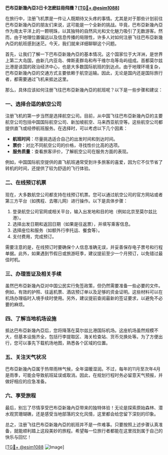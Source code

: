 **巴布亞新幾內亞3日卡怎麽註冊飛機？[[TG💪+ @esim1088](https://t.me/s/esim1088)]**

在旅行中，注册飞机票是一件让人既期待又头疼的事情。尤其是对于那些计划前往巴布亞新幾內亞的朋友们来说，这可能是一个全新的挑战。毕竟，巴布亞新幾內亞作为南太平洋上的一颗明珠，以其独特的自然风光和文化魅力吸引了无数游客。然而，由于地理位置偏远以及信息传播的局限性，许多人对如何注册飞往巴布亞新幾內亞的航班感到迷茫。今天，我们就来详细聊聊这个问题。

首先，让我们了解一下巴布亞新幾內亞的基本情况。这个国家位于大洋洲，是世界上第二大岛国，由新几内亚岛、俾斯麦群岛和布干维尔岛等岛屿组成。首都莫尔兹比港是该国的政治经济中心，也是大多数国际航班的到达点。由于地理环境复杂，巴布亞新幾內亞的交通方式主要依赖于航空运输。因此，无论是国内还是国际旅行者，都需要通过飞机来抵达这里。

那么，具体应该如何注册飞往巴布亞新幾內亞的航班呢？以下是一些步骤和建议：

### **一、选择合适的航空公司**
注册飞机的第一步当然是选择航空公司。目前，从中国飞往巴布亞新幾內亞的主要航空公司包括中国国际航空公司、新加坡航空、马来西亚航空等。这些航空公司都提供直飞或经停航班服务。在选择时，可以考虑以下几个因素：
- **航班时间**：尽量挑选适合自己的出发时间和到达时间。
- **票价**：对比不同航空公司的价格，寻找性价比高的选项。
- **服务质量**：查看旅客评价，了解航空公司在服务方面的表现。

例如，中国国际航空提供的直飞航班通常受到许多旅客的喜爱，因为它不仅节省了转机的时间，还提供了较为舒适的飞行体验。

### **二、在线预订机票**
现在，大多数航空公司都支持在线预订机票。您可以通过航空公司的官方网站或者第三方平台（如携程、去哪儿网）进行操作。以下是具体步骤：
1. 登录航空公司官网或相关平台，输入出发地和目的地（例如北京至莫尔兹比港）。
2. 选择出发日期和返回日期（如果是往返票），并填写乘客信息。
3. 选择座位和服务（如额外行李托运、餐食等）。
4. 支付费用，完成预订。

需要注意的是，在线预订时要确保个人信息准确无误，并妥善保存电子票号和行程单据。此外，如果遇到节假日或旅游旺季，建议提前至少一个月预订，以免错过最佳时机。

### **三、办理签证及相关手续**
虽然巴布亞新幾內亞对中国公民实行免签政策，但仍然需要准备一些必要的文件。例如，有效的护照、往返机票、酒店预订单以及足够的资金证明。这些材料可以在机场办理临时入境手续时使用。另外，建议提前查阅最新的签证要求，以避免不必要的麻烦。

### **四、了解当地机场设施**
抵达巴布亞新幾內亞后，您将降落在莫尔兹比港国际机场。这座机场虽然规模不大，但基本设施齐全，包括行李提取区、海关检查站、货币兑换处等。为了方便出行，您可以事先下载机场地图，熟悉各个区域的位置。

### **五、关注天气状况**
巴布亞新幾內亞属于热带雨林气候，全年温暖湿润。不过，每年的11月至次年4月是雨季，可能会导致航班延误或取消。因此，在规划行程时务必留意天气预报，并做好相应的应急准备。

### **六、享受旅程**
最后，别忘了尽情享受巴布亞新幾內亞带来的独特体验！无论是探索原始森林、潜水观赏珊瑚礁，还是感受当地部落的文化风情，这里都会给您留下深刻的印象。

总之，注册飞往巴布亞新幾內亞的航班并不是一件难事。只要按照上述步骤认真准备，就能顺利踏上这段美妙的旅程。希望每一位旅行者都能在这里找到属于自己的快乐与回忆！

[[TG💪+ @esim1088](https://t.me/s/esim1088) ![Image](https://i.postimg.cc/4NQfJmqS/Snipaste-2025-05-13-00-14-12.png)]